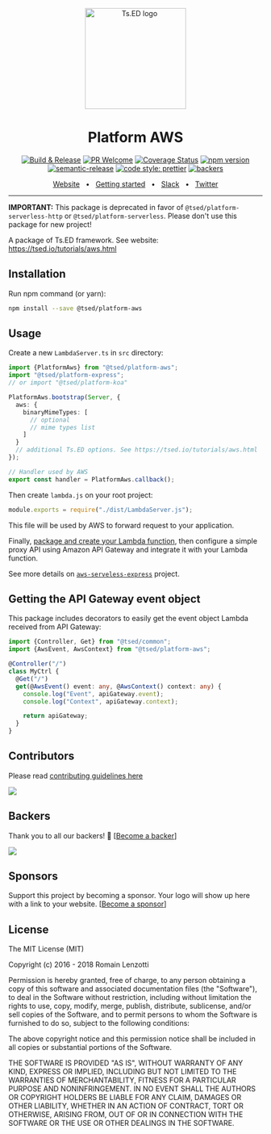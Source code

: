 <p style="text-align: center" align="center">
 <a href="https://tsed.io" target="_blank"><img src="https://tsed.io/tsed-og.png" width="200" alt="Ts.ED logo"/></a>
</p>

<div align="center">
   <h1>Platform AWS</h1>

[![Build & Release](https://github.com/tsedio/tsed/workflows/Build%20&%20Release/badge.svg)](https://github.com/tsedio/tsed/actions?query=workflow%3A%22Build+%26+Release%22)
[![PR Welcome](https://img.shields.io/badge/PRs-welcome-brightgreen.svg)](https://github.com/tsedio/tsed/blob/master/CONTRIBUTING.md)
[![Coverage Status](https://coveralls.io/repos/github/tsedio/tsed/badge.svg?branch=production)](https://coveralls.io/github/tsedio/tsed?branch=production)
[![npm version](https://badge.fury.io/js/%40tsed%2Fcommon.svg)](https://badge.fury.io/js/%40tsed%2Fcommon)
[![semantic-release](https://img.shields.io/badge/%20%20%F0%9F%93%A6%F0%9F%9A%80-semantic--release-e10079.svg)](https://github.com/semantic-release/semantic-release)
[![code style: prettier](https://img.shields.io/badge/code_style-prettier-ff69b4.svg?style=flat-square)](https://github.com/prettier/prettier)
[![backers](https://opencollective.com/tsed/tiers/badge.svg)](https://opencollective.com/tsed)

</div>

<div align="center">
  <a href="https://tsed.io/">Website</a>
  <span>&nbsp;&nbsp;•&nbsp;&nbsp;</span>
  <a href="https://tsed.io/getting-started/">Getting started</a>
  <span>&nbsp;&nbsp;•&nbsp;&nbsp;</span>
  <a href="https://api.tsed.io/rest/slack/tsedio/tsed">Slack</a>
  <span>&nbsp;&nbsp;•&nbsp;&nbsp;</span>
  <a href="https://twitter.com/TsED_io">Twitter</a>
</div>

<hr />

**IMPORTANT:** This package is deprecated in favor of `@tsed/platform-serverless-http` or `@tsed/platform-serverless`. Please don't use this package for new project!

A package of Ts.ED framework. See website: https://tsed.io/tutorials/aws.html

## Installation

Run npm command (or yarn):

```bash
npm install --save @tsed/platform-aws
```

## Usage

Create a new `LambdaServer.ts` in `src` directory:

```typescript
import {PlatformAws} from "@tsed/platform-aws";
import "@tsed/platform-express";
// or import "@tsed/platform-koa"

PlatformAws.bootstrap(Server, {
  aws: {
    binaryMimeTypes: [
      // optional
      // mime types list
    ]
  }
  // additional Ts.ED options. See https://tsed.io/tutorials/aws.html
});

// Handler used by AWS
export const handler = PlatformAws.callback();
```

Then create `lambda.js` on your root project:

```javascript
module.exports = require("./dist/LambdaServer.js");
```

This file will be used by AWS to forward request to your application.

Finally, [package and create your Lambda function](http://docs.aws.amazon.com/lambda/latest/dg/nodejs-create-deployment-pkg.html),
then configure a simple proxy API using Amazon API Gateway and integrate it with your Lambda function.

See more details on [`aws-serveless-express`](https://github.com/awslabs/aws-serverless-express) project.

## Getting the API Gateway event object

This package includes decorators to easily get the event object Lambda received from API Gateway:

```typescript
import {Controller, Get} from "@tsed/common";
import {AwsEvent, AwsContext} from "@tsed/platform-aws";

@Controller("/")
class MyCtrl {
  @Get("/")
  get(@AwsEvent() event: any, @AwsContext() context: any) {
    console.log("Event", apiGateway.event);
    console.log("Context", apiGateway.context);

    return apiGateway;
  }
}
```

## Contributors

Please read [contributing guidelines here](https://tsed.io/CONTRIBUTING.html)

<a href="https://github.com/tsedio/ts-express-decorators/graphs/contributors"><img src="https://opencollective.com/tsed/contributors.svg?width=890" /></a>

## Backers

Thank you to all our backers! 🙏 [[Become a backer](https://opencollective.com/tsed#backer)]

<a href="https://opencollective.com/tsed#backers" target="_blank"><img src="https://opencollective.com/tsed/backers.svg?width=890"></a>

## Sponsors

Support this project by becoming a sponsor. Your logo will show up here with a link to your website. [[Become a sponsor](https://opencollective.com/tsed#sponsor)]

## License

The MIT License (MIT)

Copyright (c) 2016 - 2018 Romain Lenzotti

Permission is hereby granted, free of charge, to any person obtaining a copy of this software and associated documentation files (the "Software"), to deal in the Software without restriction, including without limitation the rights to use, copy, modify, merge, publish, distribute, sublicense, and/or sell copies of the Software, and to permit persons to whom the Software is furnished to do so, subject to the following conditions:

The above copyright notice and this permission notice shall be included in all copies or substantial portions of the Software.

THE SOFTWARE IS PROVIDED "AS IS", WITHOUT WARRANTY OF ANY KIND, EXPRESS OR IMPLIED, INCLUDING BUT NOT LIMITED TO THE WARRANTIES OF MERCHANTABILITY, FITNESS FOR A PARTICULAR PURPOSE AND NONINFRINGEMENT. IN NO EVENT SHALL THE AUTHORS OR COPYRIGHT HOLDERS BE LIABLE FOR ANY CLAIM, DAMAGES OR OTHER LIABILITY, WHETHER IN AN ACTION OF CONTRACT, TORT OR OTHERWISE, ARISING FROM, OUT OF OR IN CONNECTION WITH THE SOFTWARE OR THE USE OR OTHER DEALINGS IN THE SOFTWARE.
